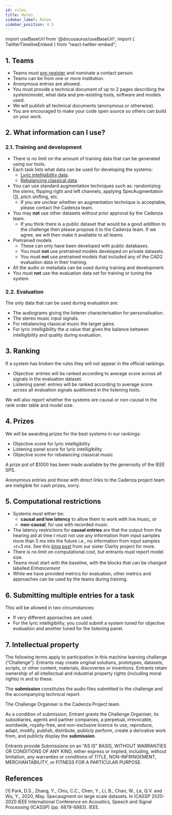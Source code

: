 ```yaml
---
id: rules
title: Rules
sidebar_label: Rules
sidebar_position: 4.5
---
```

import useBaseUrl from '@docusaurus/useBaseUrl';
import { TwitterTimelineEmbed } from "react-twitter-embed";

## 1. Teams

- Teams must [pre-register](./cc2_registration) and nominate a contact person.
- Teams can be from one or more institution.
- Anonymous entries are allowed.
- You must provide a technical document of up to 2 pages describing the system/model, what data and pre-existing tools, software and models used.
- We will publish all technical documents (anonymous or otherwise).
- You are encouraged to make your code open source so others can build on your work.

## 2. What information can I use?

### 2.1. Training and development

- There is no limit on the amount of training data that can be generated using our tools.
- Each task lists what data can be used for developing the systems:
  - [Lyric intelligibility data](../Lyric%20Intelligibility/lyric_data).
  - [Rebalancing classical data](../Rebalancing%20Classical/rebalancing_data).
- You can use standard augmentation techniques such as: randomizing the stems, flipping right and left channels, applying SpecAugmentation [[1]](#references), pitch shifting, etc.
  - If you are unclear whether an augmentation technique is acceptable, please contact the Cadenza team.
- You may <b>not</b> use other datasets without prior approval by the Cadenza team.
  - If you think there is a public dataset that would be a good addition to the challenge then please propose it to the Cadenza team. If we agree, we will then make it available to all teams.
- Pretrained models
  - These can only have been developed with public databases.
  - You must <b>not</b> use pretrained models developed on private datasets.
  - You must <b>not</b> use pretrained models that included any of the CAD2 evaluation data in their training.
- All the audio or metadata can be used during training and development.
- You must **not** use the evaluation data set for training or tuning the system.

### 2.2. Evaluation

The only data that can be used during evaluation are:

- The audiograms giving the listener characterisation for personalisation.
- The stereo music input signals.
- For rebalancing classical music the target gains.
- For lyric intelligibility the 𝛼 value that gives the balance between intelligibility and quality during evaluation.

## 3. Ranking

If a system has broken the rules they will not appear in the official rankings.

- Objective: entries will be ranked according to average score across all signals in the evaluation dataset.
- Listening panel: entries will be ranked according to average score across all evaluation signals auditioned in the listening tests.

We will also report whether the systems are causal or non-causal in the rank order table and model size.

## 4. Prizes

We will be awarding prizes for the best systems in our rankings:

- Objective score for lyric intelligibility
- Listening panel score for lyric intelligibility
- Objective score for rebalancing classical music

A prize pot of $1000 has been made available by the generosity of the IEEE SPS.

Anonymous entries and those with direct links to the Cadenza project team are ineligible for cash prizes, sorry.

## 5. Computational restrictions

* Systems must either be:
  *  <b>causal and low latency</b> to allow them to work with live music, or
  *  <b>non-causal</b>, for use with recorded music.
* The latency restrictions for <b>causal entries</b> are that the output from the hearing aid at time <i>t</i> must not use any information from input samples more than 5 ms into the future i.e., no information from input samples <i>>t+5 ms</i>. See this [blog post](https://claritychallenge.org/blog/Latency,%20computation%20time%20and%20real-time%20operation) from our sister Clarity project for more.
* There is no limit on computational cost, but entrants must report model size.
* Teams must start with the baseline, with the blocks that can be changed labelled *Enhancement*
* While we have provided metrics for evaluation, other metrics and approaches can be used by the teams during training.

## 6. Submitting multiple entries for a task

This will be allowed in two circumstances:
- If very different approaches are used.
- For the lyric intelligibility, you could submit a system tuned for objective evaluation and another tuned for the listening panel.

## 7. Intellectual property

The following terms apply to participation in this machine learning challenge (“Challenge”). Entrants may create original solutions, prototypes, datasets, scripts, or other content, materials, discoveries or inventions. Entrants retain ownership of all intellectual and industrial property rights (including moral rights) in and to these.

The **submission** constitutes the audio files submitted to the challenge and the accompanying technical report.

The Challenge Organiser is the Cadenza Project team.

As a condition of submission, Entrant grants the Challenge Organiser, its subsidiaries, agents and partner companies, a perpetual, irrevocable, worldwide, royalty-free, and non-exclusive licence to use, reproduce, adapt, modify, publish, distribute, publicly perform, create a derivative work from, and publicly display the **submission**.

Entrants provide Submissions on an “AS IS” BASIS, WITHOUT WARRANTIES OR CONDITIONS OF ANY KIND, either express or implied, including, without limitation, any warranties or conditions of TITLE, NON-INFRINGEMENT, MERCHANTABILITY, or FITNESS FOR A PARTICULAR PURPOSE.

## References

[1] Park, D.S., Zhang, Y., Chiu, C.C., Chen, Y., Li, B., Chan, W., Le, Q.V. and Wu, Y., 2020, May. Specaugment on large scale datasets. In ICASSP 2020-2020 IEEE International Conference on Acoustics, Speech and Signal Processing (ICASSP) (pp. 6879-6883). IEEE.